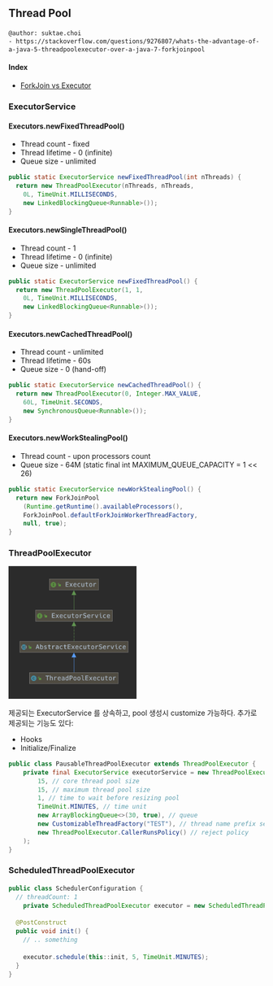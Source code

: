 ## Thread Pool

```
@author: suktae.choi
- https://stackoverflow.com/questions/9276807/whats-the-advantage-of-a-java-5-threadpoolexecutor-over-a-java-7-forkjoinpool
```

#### Index

- [ForkJoin vs Executor](forkjoin-executor)

### ExecutorService

#### Executors.newFixedThreadPool()
- Thread count - fixed
- Thread lifetime - 0 (infinite)
- Queue size - unlimited

```java
public static ExecutorService newFixedThreadPool(int nThreads) {
  return new ThreadPoolExecutor(nThreads, nThreads,
    0L, TimeUnit.MILLISECONDS,
    new LinkedBlockingQueue<Runnable>());
}
```

#### Executors.newSingleThreadPool()
- Thread count - 1
- Thread lifetime - 0 (infinite)
- Queue size - unlimited

```java
public static ExecutorService newFixedThreadPool() {
  return new ThreadPoolExecutor(1, 1,
    0L, TimeUnit.MILLISECONDS,
    new LinkedBlockingQueue<Runnable>());
}
```

#### Executors.newCachedThreadPool()
- Thread count - unlimited
- Thread lifetime - 60s
- Queue size - 0 (hand-off)

```java
public static ExecutorService newCachedThreadPool() {
  return new ThreadPoolExecutor(0, Integer.MAX_VALUE,
    60L, TimeUnit.SECONDS,
    new SynchronousQueue<Runnable>());
}
```

#### Executors.newWorkStealingPool()
- Thread count - upon processors count
- Queue size -  64M (static final int MAXIMUM_QUEUE_CAPACITY = 1 << 26)

```java
public static ExecutorService newWorkStealingPool() {
  return new ForkJoinPool
    (Runtime.getRuntime().availableProcessors(),
    ForkJoinPool.defaultForkJoinWorkerThreadFactory,
    null, true);
}
```

### ThreadPoolExecutor

<img src="images/Screen Shot 2019-06-27 at 01.48.23.png" width=50%>

제공되는 ExecutorService 를 상속하고, pool 생성시 customize 가능하다. 추가로 제공되는 기능도 있다:

- Hooks
- Initialize/Finalize

```java
public class PausableThreadPoolExecutor extends ThreadPoolExecutor {
    private final ExecutorService executorService = new ThreadPoolExecutor(
        15, // core thread pool size
        15, // maximum thread pool size
        1, // time to wait before resizing pool
        TimeUnit.MINUTES, // time unit
        new ArrayBlockingQueue<>(30, true), // queue
        new CustomizableThreadFactory("TEST"), // thread name prefix set
        new ThreadPoolExecutor.CallerRunsPolicy() // reject policy
    );
}
```

### ScheduledThreadPoolExecutor

```java
public class SchedulerConfiguration {
  // threadCount: 1
	private ScheduledThreadPoolExecutor executor = new ScheduledThreadPoolExecutor(1);
  
  @PostConstruct
  public void init() {
    // .. something
    
    executor.schedule(this::init, 5, TimeUnit.MINUTES);
  }
}
```

